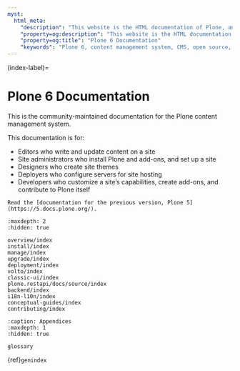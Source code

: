 ```yaml
---
myst:
  html_meta:
    "description": "This website is the HTML documentation of Plone, an open source, enterprise-level content management system."
    "property=og:description": "This website is the HTML documentation of Plone, an open source, enterprise-level content management system."
    "property=og:title": "Plone 6 Documentation"
    "keywords": "Plone 6, content management system, CMS, open source, Documentation, Volto, Classic UI, frontend, backend, plone.restapi, plone.api"
---
```


(index-label)=

# Plone 6 Documentation

This is the community-maintained documentation for the Plone content management system.

This documentation is for:

- Editors who write and update content on a site
- Site administrators who install Plone and add-ons, and set up a site
- Designers who create site themes
- Deployers who configure servers for site hosting
- Developers who customize a site’s capabilities, create add-ons, and contribute to Plone itself

```{seealso}
Read the [documentation for the previous version, Plone 5](https://5.docs.plone.org/).
```


```{toctree}
:maxdepth: 2
:hidden: true

overview/index
install/index
manage/index
upgrade/index
deployment/index
volto/index
classic-ui/index
plone.restapi/docs/source/index
backend/index
i18n-l10n/index
conceptual-guides/index
contributing/index
```

```{toctree}
:caption: Appendices
:maxdepth: 1
:hidden: true

glossary
```

{ref}`genindex`
